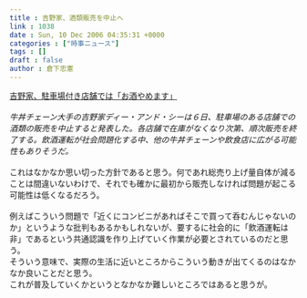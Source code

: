 ```yaml
---
title : 吉野家、酒類販売を中止へ
link : 1038
date : Sun, 10 Dec 2006 04:35:31 +0000
categories : ["時事ニュース"]
tags : []
draft : false
author : 倉下忠憲
---
```


<A HREF="http://www.sankei.co.jp/seikatsu/shoku/061207/shk061207001.htm" TARGET="_blank">吉野家、駐車場付き店舗では「お酒やめます」 </A><BR><BR><I>牛丼チェーン大手の吉野家ディー・アンド・シーは６日、駐車場のある店舗での酒類の販売を中止すると発表した。各店舗で在庫がなくなり次第、順次販売を終了する。飲酒運転が社会問題化する中、他の牛丼チェーンや飲食店に広がる可能性もありそうだ。</I><BR><BR>これはなかなか思い切った方針であると思う。何であれ総売り上げ量自体が減ることは間違いないわけで、それでも確かに最初から販売しなければ問題が起こる可能性は低くなるだろう。<BR><BR>例えばこういう問題で「近くにコンビニがあればそこで買って呑むんじゃないのか」というような批判もあるかもしれないが、要するに社会的に「飲酒運転は非」であるという共通認識を作り上げていく作業が必要とされているのだと思う。<BR>そういう意味で、実際の生活に近いところからこういう動きが出てくるのはなかなか良いことだと思う。<BR>これが普及していくかというとなかなか難しいところではあると思うが。<BR><br><br>
